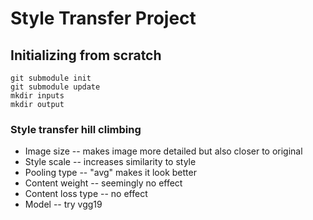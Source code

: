 # Style Transfer Project


## Initializing from scratch

```
git submodule init
git submodule update
mkdir inputs
mkdir output
```



### Style transfer hill climbing

* Image size -- makes image more detailed but also closer to original
* Style scale -- increases similarity to style
* Pooling type -- "avg" makes it look better
* Content weight -- seemingly no effect
* Content loss type -- no effect
* Model -- try vgg19



